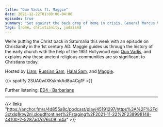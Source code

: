 ```yaml
---
title: "Quo Vadis ft. Maggie"
date: 2021-12-22T01:00:00-04:00
episode: true
summary: "Set against the back drop of Rome in crisis, General Marcus Vinicius returns to the city as Nero’s atrocities become more extreme until he burns Rome, laying the blame on the Christians."
tags: [rome, christianity, judaism]
---
```


We’re putting the Christ back in Saturnalia this week with an episode on Christianity in the 1st century AD. Maggie guides us through the  history of the early church with the help of the 1951 Hollywood epic [Quo Vadis](https://letterboxd.com/film/quo-vadis/), and explains why these ancient religious communities are so significant to Christians today.

Hosted by [Liam](https://twitter.com/LegoRacers2), [Russian Sam](https://twitter.com/FillerHandle12), [Halal Sam](https://twitter.com/halaljew), and [Maggie](https://twitter.com/dialectits).

{{< spotify 2SUA0wIXKskhkAd8p4Cg1F >}}

Further listening: [E04 - Barbarians](https://gladiofreeeurope.github.io/episodes/2021-06-02-barbarians/)

---

{{< links "https://anchor.fm/s/4d855a8c/podcast/play/45191297/https%3A%2F%2Fd3ctxlq1ktw2nl.cloudfront.net%2Fstaging%2F2021-11-22%2F238998148-44100-2-5287ad7d76c08.m4a" >}}
